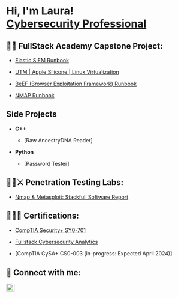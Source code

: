 <h1>Hi, I'm Laura! <br/><a href="https://www.linkedin.com/in/laura-shupe-cyber/">Cybersecurity Professional</a></h1>

<h2>👨‍💻 FullStack Academy Capstone Project:</h2>

- [Elastic SIEM Runbook](https://github.com/LauraShupe/Elastic-Cloud-SIEM)

- [UTM | Apple Silicone | Linux Virtualization](https://github.com/LauraShupe/UTM-Apple-Silicone-Linux-Virtualization)

- [BeEF (Browser Exploitation Framework) Runbook](https://github.com/LauraShupe/BeEF-Browser-Exploitation-Framework-Runbook)

- [NMAP Runbook](https://github.com/LauraShupe/NMAP-Runbook)



<h2> Side Projects </h2>

- <b>C++</b>
  - [Raw AncestryDNA Reader]
 
- <b>Python</b>
  - [Password Tester]
 

<h2>👨‍💻⚔️ Penetration Testing Labs:</h2>

  - [Nmap & Metasploit: Stackfull Software Report](https://github.com/reyestech/Nmap-Metasploit-Penetration-Testing-Report)

   
<h2>🧑‍🎓📑 Certifications:</h2>
 
  - [CompTIA Security+ SY0-701](https://www.credly.com/badges/e9f2f87b-cf77-4312-a8aa-d9a4a3d13160/public_url)

  - [Fullstack Cybersecurity Analytics](https://github.com/LauraShupe/Certifications/blob/3ac22561c658ad76f21abc9e43eca99dee1aa91f/9%20CYB%20LAURA.pdf)

  - [CompTIA CySA+ CS0-003 (in-progress: Expected April 2024)]


<h2> 🤳 Connect with me:</h2>

[<img align="left" alt="LauraShupe | LinkedIn" width="22px" src="https://cdn.jsdelivr.net/npm/simple-icons@v3/icons/linkedin.svg" />][linkedin]

[linkedin]: https://www.linkedin.com/in/laura-shupe-cyber
